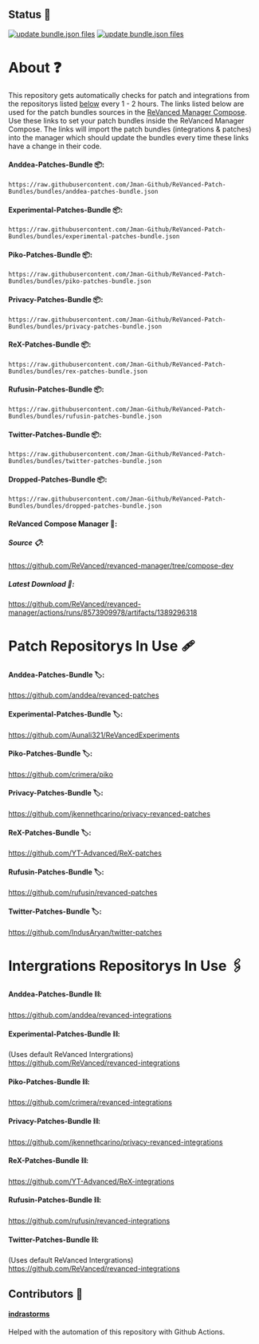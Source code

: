 ## Status 🚨
[![update bundle.json files](https://github.com/Jman-Github/ReVanced-Patch-Bundles/actions/workflows/bundle-updater.yml/badge.svg?event=schedule)](https://github.com/Jman-Github/ReVanced-Patch-Bundles/actions/workflows/bundle-updater.yml)
[![update bundle.json files](https://github.com/Jman-Github/ReVanced-Patch-Bundles/actions/workflows/bundle-updater.yml/badge.svg)](https://github.com/Jman-Github/ReVanced-Patch-Bundles/actions/workflows/bundle-updater.yml)

# About ❓
This repository gets automatically checks for patch and integrations from the repositorys listed [below](https://github.com/Jman-Github/ReVanced-Patch-Bundles/blob/bundles/README.md#patch-repositorys-in-use-) every 1 - 2 hours. The links listed below are used for the patch bundles sources in the [ReVanced Manager Compose](https://github.com/ReVanced/revanced-manager/tree/compose-dev). Use these links to set your patch bundles inside the ReVanced Manager Compose. The links will import the patch bundles (integrations & patches) into the manager which should update the bundles every time these links have a change in their code.
#### Anddea-Patches-Bundle 📦:
```https://raw.githubusercontent.com/Jman-Github/ReVanced-Patch-Bundles/bundles/anddea-patches-bundle.json```

#### Experimental-Patches-Bundle 📦:
```https://raw.githubusercontent.com/Jman-Github/ReVanced-Patch-Bundles/bundles/experimental-patches-bundle.json```

#### Piko-Patches-Bundle 📦:
```https://raw.githubusercontent.com/Jman-Github/ReVanced-Patch-Bundles/bundles/piko-patches-bundle.json```

#### Privacy-Patches-Bundle 📦:
```https://raw.githubusercontent.com/Jman-Github/ReVanced-Patch-Bundles/bundles/privacy-patches-bundle.json```

#### ReX-Patches-Bundle 📦:
```https://raw.githubusercontent.com/Jman-Github/ReVanced-Patch-Bundles/bundles/rex-patches-bundle.json```

#### Rufusin-Patches-Bundle 📦:
```https://raw.githubusercontent.com/Jman-Github/ReVanced-Patch-Bundles/bundles/rufusin-patches-bundle.json```

#### Twitter-Patches-Bundle 📦:
```https://raw.githubusercontent.com/Jman-Github/ReVanced-Patch-Bundles/bundles/twitter-patches-bundle.json```

#### Dropped-Patches-Bundle 📦:
```https://raw.githubusercontent.com/Jman-Github/ReVanced-Patch-Bundles/bundles/dropped-patches-bundle.json```


#### ReVanced Compose Manager 📱:
##### Source 📋:
https://github.com/ReVanced/revanced-manager/tree/compose-dev
##### Latest Download 📩:
https://github.com/ReVanced/revanced-manager/actions/runs/8573909978/artifacts/1389296318

# Patch Repositorys In Use 🩹

#### Anddea-Patches-Bundle 🏷️:
https://github.com/anddea/revanced-patches

#### Experimental-Patches-Bundle 🏷️:
https://github.com/Aunali321/ReVancedExperiments

#### Piko-Patches-Bundle 🏷️:
https://github.com/crimera/piko

#### Privacy-Patches-Bundle 🏷️:
https://github.com/jkennethcarino/privacy-revanced-patches

#### ReX-Patches-Bundle 🏷️:
https://github.com/YT-Advanced/ReX-patches

#### Rufusin-Patches-Bundle 🏷️:
https://github.com/rufusin/revanced-patches

#### Twitter-Patches-Bundle 🏷️:
https://github.com/IndusAryan/twitter-patches


# Intergrations Repositorys In Use 🖇

#### Anddea-Patches-Bundle ⛓:
https://github.com/anddea/revanced-integrations

#### Experimental-Patches-Bundle ⛓:
(Uses default ReVanced Intergrations)
https://github.com/ReVanced/revanced-integrations

#### Piko-Patches-Bundle ⛓:
https://github.com/crimera/revanced-integrations

#### Privacy-Patches-Bundle ⛓:
https://github.com/jkennethcarino/privacy-revanced-integrations

####  ReX-Patches-Bundle ⛓:
https://github.com/YT-Advanced/ReX-integrations

#### Rufusin-Patches-Bundle ⛓:
https://github.com/rufusin/revanced-integrations

#### Twitter-Patches-Bundle ⛓:
(Uses default ReVanced Intergrations)
https://github.com/ReVanced/revanced-integrations


## Contributors 🤝
#### [indrastorms]([https://github.com/indrastorms)
Helped with the automation of this repository with Github Actions.
